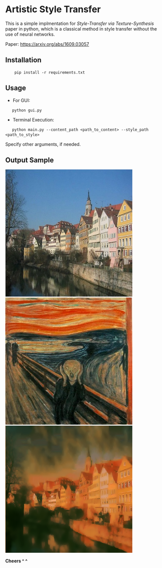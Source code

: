 # Artistic Style Transfer

This is a simple implmentation for _Style-Transfer via Texture-Synthesis_ paper in python, which is a classical method in style transfer without the use of neural networks. 

Paper: https://arxiv.org/abs/1609.03057

## Installation 

```
    pip install -r requirements.txt
```

## Usage

- For GUI:
```
   python gui.py
```

- Terminal Execution:
```
   python main.py --content_path <path_to_content> --style_path <path_to_style>
```
Specify other arguments, if needed.

## Output Sample

![Alt text](/data/content/house2small.jpg?raw=true "Content")
![Alt text](/data/style/derschrei.jpg?raw=true "Style")
![Alt text](/outputs/samples/output_2.png?raw=true "Output")

**Cheers ^ ^**